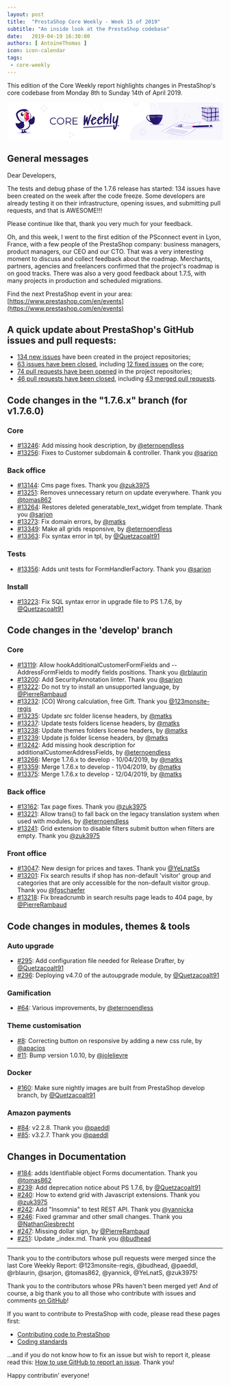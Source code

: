 ```yaml
---
layout: post
title:  "PrestaShop Core Weekly - Week 15 of 2019"
subtitle: "An inside look at the PrestaShop codebase"
date:   2019-04-19 16:30:00
authors: [ AntoineThomas ]
icon: icon-calendar
tags:
 - core-weekly
---
```


This edition of the Core Weekly report highlights changes in PrestaShop's core codebase from Monday 8th to Sunday 14th of April 2019.

![Core Weekly banner](/assets/images/2018/12/banner-core-weekly.jpg)


## General messages

Dear Developers,

The tests and debug phase of the 1.7.6 release has started: 134 issues have been created on the week after the code freeze. Some developers are already testing it on their infrastructure, opening issues, and submitting pull requests, and that is AWESOME!!!

Please continue like that, thank you very much for your feedback.

Oh, and this week, I went to the first edition of the PSconnect event in Lyon, France, with a few people of the PrestaShop company: business managers, product managers, our CEO and our CTO. That was a very interesting moment to discuss and collect feedback about the roadmap. Merchants, partners, agencies and freelancers confirmed that the project's roadmap is on good tracks. There was also a very good feedback about 1.7.5, with many projects in production and scheduled migrations.

Find the next PrestaShop event in your area: [https://www.prestashop.com/en/events](https://www.prestashop.com/en/events)


## A quick update about PrestaShop's GitHub issues and pull requests:

- [134 new issues](https://github.com/search?q=org%3APrestaShop+is%3Apublic++-repo%3Aprestashop%2Fprestashop.github.io++is%3Aissue+created%3A2019-04-08..2019-04-14) have been created in the project repositories;
- [63 issues have been closed](https://github.com/search?q=org%3APrestaShop+is%3Apublic++-repo%3Aprestashop%2Fprestashop.github.io++is%3Aissue+closed%3A2019-04-08..2019-04-14), including [12 fixed issues](https://github.com/search?q=org%3APrestaShop+is%3Apublic++-repo%3Aprestashop%2Fprestashop.github.io++is%3Aissue+label%3Afixed+closed%3A2019-04-08..2019-04-14) on the core;
- [74 pull requests have been opened](https://github.com/search?q=org%3APrestaShop+is%3Apublic++-repo%3Aprestashop%2Fprestashop.github.io++is%3Apr+created%3A2019-04-08..2019-04-14) in the project repositories;
- [46 pull requests have been closed](https://github.com/search?q=org%3APrestaShop+is%3Apublic++-repo%3Aprestashop%2Fprestashop.github.io++is%3Apr+closed%3A2019-04-08..2019-04-14), including [43 merged pull requests](https://github.com/search?q=org%3APrestaShop+is%3Apublic++-repo%3Aprestashop%2Fprestashop.github.io++is%3Apr+merged%3A2019-04-08..2019-04-14).



## Code changes in the "1.7.6.x" branch (for v1.7.6.0)

### Core

* [#13246](https://github.com/PrestaShop/PrestaShop/pull/13246): Add missing hook description, by [@eternoendless](https://github.com/eternoendless)
* [#13256](https://github.com/PrestaShop/PrestaShop/pull/13256): Fixes to Customer subdomain & controller. Thank you [@sarjon](https://github.com/sarjon)


### Back office

* [#13144](https://github.com/PrestaShop/PrestaShop/pull/13144): Cms page fixes. Thank you [@zuk3975](https://github.com/zuk3975)
* [#13251](https://github.com/PrestaShop/PrestaShop/pull/13251): Removes unnecessary return on update everywhere. Thank you [@tomas862](https://github.com/tomas862)
* [#13264](https://github.com/PrestaShop/PrestaShop/pull/13264): Restores deleted generatable_text_widget from template. Thank you [@sarjon](https://github.com/sarjon)
* [#13273](https://github.com/PrestaShop/PrestaShop/pull/13273): Fix domain errors, by [@matks](https://github.com/matks)
* [#13349](https://github.com/PrestaShop/PrestaShop/pull/13349): Make all grids responsive, by [@eternoendless](https://github.com/eternoendless)
* [#13363](https://github.com/PrestaShop/PrestaShop/pull/13363): Fix syntax error in tpl, by [@Quetzacoalt91](https://github.com/Quetzacoalt91)


### Tests

* [#13356](https://github.com/PrestaShop/PrestaShop/pull/13356): Adds unit tests for FormHandlerFactory. Thank you [@sarjon](https://github.com/sarjon)


### Install

* [#13223](https://github.com/PrestaShop/PrestaShop/pull/13223): Fix SQL syntax error in upgrade file to PS 1.7.6, by [@Quetzacoalt91](https://github.com/Quetzacoalt91)


## Code changes in the 'develop' branch

### Core

* [#13119](https://github.com/PrestaShop/PrestaShop/pull/13119): Allow hookAdditionalCustomerFormFields and --AddressFormFields to modify fields positions. Thank you [@rblaurin](https://github.com/rblaurin)
* [#13200](https://github.com/PrestaShop/PrestaShop/pull/13200): Add SecurityAnnotation linter. Thank you [@sarjon](https://github.com/sarjon)
* [#13222](https://github.com/PrestaShop/PrestaShop/pull/13222): Do not try to install an unsupported language, by [@PierreRambaud](https://github.com/PierreRambaud)
* [#13232](https://github.com/PrestaShop/PrestaShop/pull/13232): [CO] Wrong calculation, free Gift. Thank you [@123monsite-regis](https://github.com/123monsite-regis)
* [#13235](https://github.com/PrestaShop/PrestaShop/pull/13235): Update src folder license headers, by [@matks](https://github.com/matks)
* [#13237](https://github.com/PrestaShop/PrestaShop/pull/13237): Update tests folders license headers, by [@matks](https://github.com/matks)
* [#13238](https://github.com/PrestaShop/PrestaShop/pull/13238): Update themes folders license headers, by [@matks](https://github.com/matks)
* [#13239](https://github.com/PrestaShop/PrestaShop/pull/13239): Update js folder license headers, by [@matks](https://github.com/matks)
* [#13242](https://github.com/PrestaShop/PrestaShop/pull/13242): Add missing hook description for additionalCustomerAddressFields, by [@eternoendless](https://github.com/eternoendless)
* [#13266](https://github.com/PrestaShop/PrestaShop/pull/13266): Merge 1.7.6.x to develop - 10/04/2019, by [@matks](https://github.com/matks)
* [#13359](https://github.com/PrestaShop/PrestaShop/pull/13359): Merge 1.7.6.x to develop - 11/04/2019, by [@matks](https://github.com/matks)
* [#13375](https://github.com/PrestaShop/PrestaShop/pull/13375): Merge 1.7.6.x to develop - 12/04/2019, by [@matks](https://github.com/matks)


### Back office

* [#13162](https://github.com/PrestaShop/PrestaShop/pull/13162): Tax page fixes. Thank you [@zuk3975](https://github.com/zuk3975)
* [#13221](https://github.com/PrestaShop/PrestaShop/pull/13221): Allow trans() to fall back on the legacy translation system when used with modules, by [@eternoendless](https://github.com/eternoendless)
* [#13241](https://github.com/PrestaShop/PrestaShop/pull/13241): Grid extension to disable filters submit button when filters are empty. Thank you [@zuk3975](https://github.com/zuk3975)


### Front office

* [#13047](https://github.com/PrestaShop/PrestaShop/pull/13047): New design for prices and taxes. Thank you [@YeLnatSs](https://github.com/YeLnatSs)
* [#13201](https://github.com/PrestaShop/PrestaShop/pull/13201): Fix search results if shop has non-default 'visitor' group and categories that are only accessible for the non-default visitor group. Thank you [@fgschaefer](https://github.com/fgschaefer)
* [#13218](https://github.com/PrestaShop/PrestaShop/pull/13218): Fix breadcrumb in search results page leads to 404 page, by [@PierreRambaud](https://github.com/PierreRambaud)


## Code changes in modules, themes & tools

### Auto upgrade

* [#295](https://github.com/PrestaShop/autoupgrade/pull/295): Add configuration file needed for Release Drafter, by [@Quetzacoalt91](https://github.com/Quetzacoalt91)
* [#296](https://github.com/PrestaShop/autoupgrade/pull/296): Deploying v4.7.0 of the autoupgrade module, by [@Quetzacoalt91](https://github.com/Quetzacoalt91)


### Gamification

* [#64](https://github.com/PrestaShop/gamification/pull/64): Various improvements, by [@eternoendless](https://github.com/eternoendless)


### Theme customisation

* [#8](https://github.com/PrestaShop/ps_themecusto/pull/8): Correcting button on responsive by adding a new css rule, by [@apacios](https://github.com/apacios)
* [#11](https://github.com/PrestaShop/ps_themecusto/pull/11): Bump version 1.0.10, by [@jolelievre](https://github.com/jolelievre)


### Docker

* [#160](https://github.com/PrestaShop/docker/pull/160): Make sure nightly images are built from PrestaShop develop branch, by [@Quetzacoalt91](https://github.com/Quetzacoalt91)


### Amazon payments

* [#84](https://github.com/PrestaShop/amzpayments/pull/84): v2.2.8. Thank you [@paeddl](https://github.com/paeddl)
* [#85](https://github.com/PrestaShop/amzpayments/pull/85): v3.2.7. Thank you [@paeddl](https://github.com/paeddl)


## Changes in Documentation

* [#184](https://github.com/PrestaShop/docs/pull/184): adds Identifiable object Forms documentation. Thank you [@tomas862](https://github.com/tomas862)
* [#239](https://github.com/PrestaShop/docs/pull/239): Add deprecation notice about PS 1.7.6, by [@Quetzacoalt91](https://github.com/Quetzacoalt91)
* [#240](https://github.com/PrestaShop/docs/pull/240): How to extend grid with Javascript extensions. Thank you [@zuk3975](https://github.com/zuk3975)
* [#242](https://github.com/PrestaShop/docs/pull/242): Add "Insomnia" to test REST API. Thank you [@yannicka](https://github.com/yannicka)
* [#246](https://github.com/PrestaShop/docs/pull/246): Fixed grammar and other small changes. Thank you [@NathanGiesbrecht](https://github.com/NathanGiesbrecht)
* [#247](https://github.com/PrestaShop/docs/pull/247): Missing dollar sign, by [@PierreRambaud](https://github.com/PierreRambaud)
* [#251](https://github.com/PrestaShop/docs/pull/251): Update _index.md. Thank you [@budhead](https://github.com/budhead)


<hr />

Thank you to the contributors whose pull requests were merged since the last Core Weekly Report: @123monsite-regis, @budhead, @paeddl, @rblaurin, @sarjon, @tomas862, @yannick, @YeLnatS, @zuk3975!

Thank you to the contributors whose PRs haven't been merged yet! And of course, a big thank you to all those who contribute with issues and comments [on GitHub](https://github.com/PrestaShop/PrestaShop)!

If you want to contribute to PrestaShop with code, please read these pages first:

 * [Contributing code to PrestaShop](https://devdocs.prestashop.com/1.7/contribute/contribution-guidelines/)
 * [Coding standards](https://devdocs.prestashop.com/1.7/development/coding-standards/)

...and if you do not know how to fix an issue but wish to report it, please read this: [How to use GitHub to report an issue](https://devdocs.prestashop.com/1.7/contribute/contribute-reporting-issues/). Thank you!

Happy contributin' everyone!

